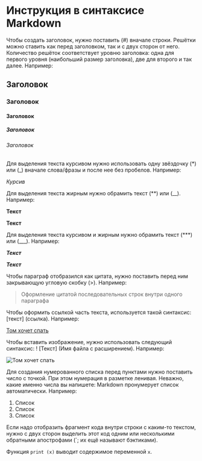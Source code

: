 # Инструкция в синтаксисе Markdown

Чтобы создать заголовок, нужно поставить (#) вначале строки. Решётки можно ставить как перед заголовком, так и с двух сторон от него. Количество решёток соответствует уровню заголовка: одна для первого уровня (наибольший размер заголовка), две для второго и так далее. Например:

## Заголовок
### Заголовок
#### Заголовок
##### Заголовок
###### Заголовок

Для выделения текста курсивом нужно использовать одну звёздочку (*) или (_) вначале слова/фразы и после нее без пробелов. Например:

*Курсив*

Для выделения текста жирным нужно обрамить текст (**) или (__). Например:

**Текст**

__Текст__

Для выделения текста курсивом и жирным нужно обрамить текст (***) или (___). Например:

***Текст***

___Текст___

Чтобы параграф отобразился как цитата, нужно поставить перед ним закрывающую угловую скобку (>). Например:

> Оформление цитатой
последовательных строк
внутри одного параграфа

Чтобы оформить ссылкой часть текста, используется такой синтаксис: [текст] (ссылка). Например:

[Том хочет спать](https://ru.pinterest.com/pin/774478467187531796/)

Чтобы вставить изображение, нужно использовать следующий синтаксис: ! [Текст] (Имя файла с расширением). Например:

![Том хочет спать](tom.jpg)

Для создания нумерованного списка перед пунктами нужно поставить число с точкой. При этом нумерация в разметке ленивая. Неважно, какие именно числа вы напишете: Markdown пронумерует список автоматически. Например:

1. Список
2. Список
3. Список

Если надо отобразить фрагмент кода внутри строки с каким-то текстом, нужно с двух сторон выделить этот код одним или несколькими обратными апострофами (`; их ещё называют бэктиками).

Функция `print (x)` выводит содержимое переменной ```x```.
